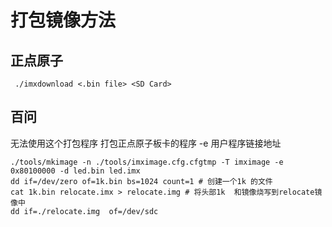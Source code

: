 # 打包镜像方法
## 正点原子
```shell
 ./imxdownload <.bin file> <SD Card>
```
   

## 百问
无法使用这个打包程序 打包正点原子板卡的程序
-e  用户程序链接地址
```shell
./tools/mkimage -n ./tools/imximage.cfg.cfgtmp -T imximage -e 0x80100000 -d led.bin led.imx
dd if=/dev/zero of=1k.bin bs=1024 count=1 # 创建一个1k 的文件
cat 1k.bin relocate.imx > relocate.img # 将头部1k  和镜像烧写到relocate镜像中
dd if=./relocate.img  of=/dev/sdc
```

 